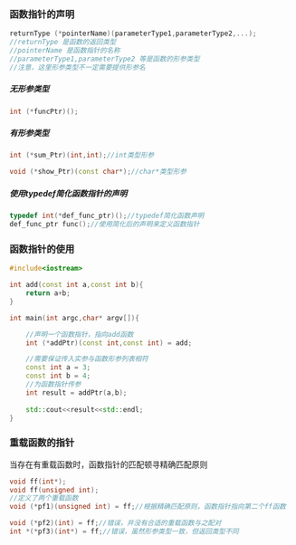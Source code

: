 ### 函数指针的声明
```cpp
returnType (*pointerName)(parameterType1,parameterType2,...);
//returnType 是函数的返回类型
//pointerName 是函数指针的名称
//parameterType1,parameterType2 等是函数的形参类型
//注意，这里形参类型不一定需要提供形参名
```
##### 无形参类型
```cpp
int (*funcPtr)();
```
##### 有形参类型
```cpp
int (*sum_Ptr)(int,int);//int类型形参
```
```cpp
void (*show_Ptr)(const char*);//char*类型形参
```
##### 使用typedef简化函数指针的声明
```cpp
typedef int(*def_func_ptr)();//typedef简化函数声明
def_func_ptr func();//使用简化后的声明来定义函数指针
```
### 函数指针的使用
```cpp
#include<iostream>

int add(const int a,const int b){
    return a+b;
}

int main(int argc,char* argv[]){

    //声明一个函数指针，指向add函数
    int (*addPtr)(const int,const int) = add;

    //需要保证传入实参与函数形参列表相符
    const int a = 3;
    const int b = 4;
    //为函数指针传参
    int result = addPtr(a,b);
      
    std::cout<<result<<std::endl;
}
```
### 重载函数的指针
当存在有重载函数时，函数指针的匹配顿寻精确匹配原则
```cpp
void ff(int*);
void ff(unsigned int);
//定义了两个重载函数
void (*pf1)(unsigned int) = ff;//根据精确匹配原则，函数指针指向第二个ff函数

void (*pf2)(int) = ff;//错误，并没有合适的重载函数与之配对
int *(*pf3)(int*) = ff;//错误，虽然形参类型一致，但返回类型不同
```

